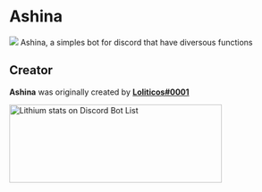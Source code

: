 # Ashina

<img src="https://img.icons8.com/dusk/64/000000/bot.png"> Ashina, a simples bot for discord that have diversous functions

## Creator

**Ashina** was originally created by **[Loliticos#0001](https://github.com/Loliticos)**

<a href="https://discordbotlist.com/bots/564131346591514635">
    <img 
        width="380" 
        height="140" 
        src="https://discordbotlist.com/bots/564131346591514635/widget" 
        alt="Lithium stats on Discord Bot List">
</a>
